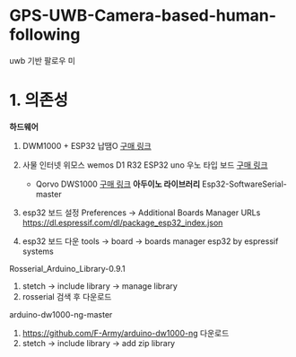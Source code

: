 # GPS-UWB-Camera-based-human-following
uwb 기반 팔로우 미
# 1. 의존성
**하드웨어**
1. DWM1000 + ESP32 납땜O [구매 링크](https://smartstore.naver.com/jy-soft/products/5552791624?NaPm=ct%3Dldnxpbg8%7Cci%3D1d49bf7a37f2cc0e76eef1c32811101537925050%7Ctr%3Dsls%7Csn%3D1174464%7Chk%3Dea5da422a12ada8b86d8ba1f837eaf0b042b9895)

2. 사물 인터넷 위모스 wemos D1 R32 ESP32 uno 우노 타입 보드 [구매 링크](https://smartstore.naver.com/makerspace/products/3901014085?NaPm=ct%3Dldnxrjp4%7Cci%3D8955809aa2480b3aeb569182facb3e42e1d8e731%7Ctr%3Dsls%7Csn%3D525290%7Chk%3D5f82223d3453d394b1cb04c868c4d52b369f5cad)
   + Qorvo DWS1000 [구매 링크](https://www.mouser.kr/ProductDetail/772-DWS1000)
**아두이노 라이브러리**
Esp32-SoftwareSerial-master
1. esp32 보드 설정
Preferences -> Additional Boards Manager URLs
https://dl.espressif.com/dl/package_esp32_index.json

2. esp32 보드 다운
tools -> board -> boards manager
esp32 by espressif systems

Rosserial_Arduino_Library-0.9.1
1. stetch -> include library  -> manage library
2. rosserial 검색 후 다운로드

arduino-dw1000-ng-master
1. https://github.com/F-Army/arduino-dw1000-ng 다운로드
1. stetch -> include library  -> add zip library
